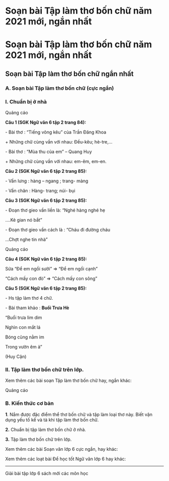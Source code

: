 # Soạn bài Tập làm thơ bốn chữ năm 2021 mới, ngắn nhất

# Soạn bài Tập làm thơ bốn chữ năm 2021 mới, ngắn nhất

## Soạn bài Tập làm thơ bốn chữ ngắn nhất

### **A. Soạn bài Tập làm thơ bốn chữ (cực ngắn)**

### I. Chuẩn bị ở nhà

Quảng cáo

**Câu 1 (SGK Ngữ văn 6 tập 2 trang 84):**

\- Bài thơ : “Tiếng võng kêu” của Trần Đăng Khoa

\+ Những chữ cùng vần với nhau: Đều-kêu; hè-tre,...

\- Bài thơ : “Mùa thu của em” – Quang Huy

\+ Những chữ cùng vần với nhau: em-êm, em-en.

**Câu 2 (SGK Ngữ văn 6 tập 2 trang 85):**

\- Vần lưng : hàng – ngang ; trang- màng

\- Vần chân : Hàng- trang; núi- bụi

**Câu 3 (SGK Ngữ văn 6 tập 2 trang 85):**

\- Đoạn thơ gieo vần liền là: “Nghé hàng nghé hẹ

....Kẻ gian nó bắt”

\- Đoạn thơ gieo vần cách là : “Cháu đi đường cháu

...Chợt nghe tin nhà”

Quảng cáo

**Câu 4 (SGK Ngữ văn 6 tập 2 trang 85):**

Sửa “Để em ngồi sưởi” => “Để em ngồi cạnh”

“Cách mấy con đò” => “Cách mấy con sông”

**Câu 5 (SGK Ngữ văn 6 tập 2 trang 85):**

\- Hs tập làm thơ 4 chữ. 

\- Bài tham khảo : **Buổi Trưa Hè**

“Buổi trưa lim dim

Nghìn con mắt lá

Bóng cũng nằm im

Trong vườn êm ả”

(Huy Cận) 

### II. Tập làm thơ bốn chữ trên lớp.

Xem thêm các bài soạn Tập làm thơ bốn chữ hay, ngắn khác:

Quảng cáo

### **B. Kiến thức cơ bản**

**1**. Nắm được đặc điểm thể thơ bốn chữ và tập làm loại thơ này. Biết vận dụng yếu tố kể và tả khi tập làm thơ bốn chữ. 

**2.** Chuẩn bị tập làm thơ bốn chữ ở nhà. 

**3.** Tập làm thơ bốn chữ trên lớp.

Xem thêm các bài Soạn văn lớp 6 cực ngắn, hay khác:

Xem thêm các loạt bài Để học tốt Ngữ văn lớp 6 hay khác:

* * *

Giải bài tập lớp 6 sách mới các môn học
